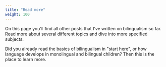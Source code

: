 ```yaml
---
title: "Read more"
weight: 100
---
```


On this page you'll find all other posts that I've written on bilingualism so far. Read more about several different topics and dive into more specified subjects. 

Did you already read the basics of bilingualism in "start here", or how language develops in monolingual and bilingual children? Then this is the place to learn more. 
